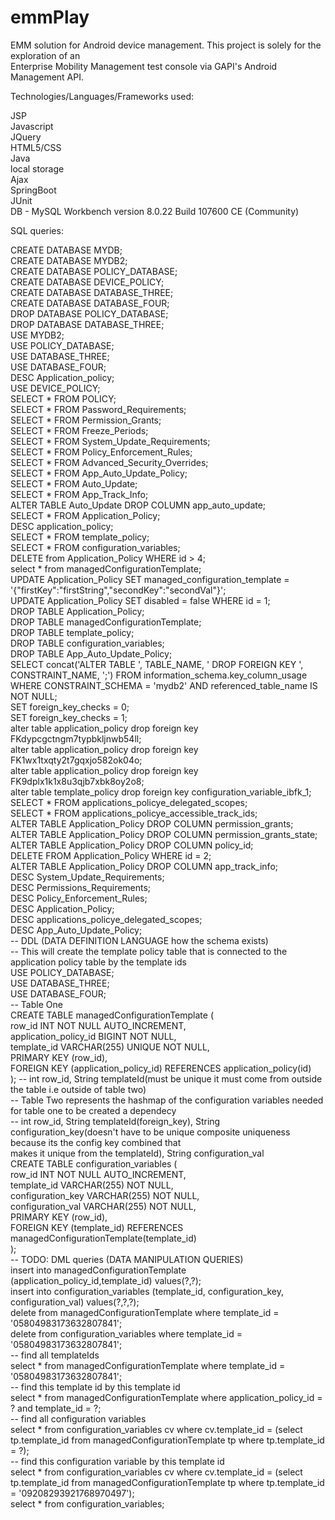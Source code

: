 # emmPlay

EMM solution for Android device management. This project is solely for the exploration of an <br>
Enterprise Mobility Management test console via GAPI's Android Management API.<br>

Technologies/Languages/Frameworks used:

JSP
<br>
Javascript
<br>
JQuery
<br>
HTML5/CSS
<br>
Java
<br>
local storage
<br>
Ajax
<br>
SpringBoot 
<br>
JUnit
<br>
DB - MySQL Workbench version 8.0.22 Build 107600 CE (Community)

SQL queries:

CREATE DATABASE MYDB;
<br>
CREATE DATABASE MYDB2;
<br>
CREATE DATABASE POLICY_DATABASE;
<br>
CREATE DATABASE DEVICE_POLICY;
<br>
CREATE DATABASE DATABASE_THREE;
<br>
CREATE DATABASE DATABASE_FOUR;
<br>
DROP DATABASE POLICY_DATABASE;
<br>
DROP DATABASE DATABASE_THREE;
<br>
USE MYDB2;
<br>
USE POLICY_DATABASE;
<br>
USE DATABASE_THREE;
<br>
USE DATABASE_FOUR;
<br>
DESC Application_policy;
<br>
USE DEVICE_POLICY;
<br>
SELECT * FROM POLICY;
<br>
SELECT * FROM Password_Requirements;
<br>
SELECT * FROM Permission_Grants;
<br>
SELECT * FROM Freeze_Periods;
<br>
SELECT * FROM System_Update_Requirements;
<br>
SELECT * FROM Policy_Enforcement_Rules;
<br>
SELECT * FROM Advanced_Security_Overrides;
<br>
SELECT * FROM App_Auto_Update_Policy;
<br>
SELECT * FROM Auto_Update;
<br>
SELECT * FROM App_Track_Info;
<br>
ALTER TABLE Auto_Update DROP COLUMN app_auto_update;
<br>
SELECT * FROM Application_Policy;
<br>
DESC application_policy;
<br>
SELECT * FROM template_policy;
<br>
SELECT * FROM configuration_variables;
<br>
DELETE from Application_Policy WHERE id > 4;
<br>
select * from managedConfigurationTemplate;
<br>
UPDATE Application_Policy SET managed_configuration_template = '{"firstKey":"firstString","secondKey":"secondVal"}';
<br>
UPDATE Application_Policy SET disabled = false WHERE id = 1;
<br>
DROP TABLE Application_Policy;
<br>
DROP TABLE managedConfigurationTemplate;
<br>
DROP TABLE template_policy;
<br>
DROP TABLE configuration_variables;
<br>
DROP TABLE App_Auto_Update_Policy;
<br>
SELECT concat('ALTER TABLE ', TABLE_NAME, ' DROP FOREIGN KEY ', CONSTRAINT_NAME, ';') 
FROM information_schema.key_column_usage 
WHERE CONSTRAINT_SCHEMA = 'mydb2' 
AND referenced_table_name IS NOT NULL;
<br>
SET foreign_key_checks = 0;
<br>
SET foreign_key_checks = 1;
<br>
alter table application_policy drop foreign key FKdypcgctngm7typbkljnwb54ll;
<br>
alter table application_policy drop foreign key FK1wx1txqty2t7gqxjo582ok04o;
<br>
alter table application_policy drop foreign key FK9dplx1k1x8u3qjb7xbk8oy2o8;
<br>
alter table template_policy drop foreign key configuration_variable_ibfk_1;
<br>
SELECT * FROM applications_policye_delegated_scopes;
<br>
SELECT * FROM applications_policye_accessible_track_ids;
<br>
ALTER TABLE Application_Policy DROP COLUMN permission_grants;
<br>
ALTER TABLE Application_Policy DROP COLUMN permission_grants_state;
<br>
ALTER TABLE Application_Policy DROP COLUMN policy_id;
<br>
DELETE FROM Application_Policy WHERE id = 2;
<br>
ALTER TABLE Application_Policy DROP COLUMN app_track_info;
<br>
DESC System_Update_Requirements;
<br>
DESC Permissions_Requirements;
<br>
DESC Policy_Enforcement_Rules;
<br>
DESC Application_Policy;
<br>
DESC applications_policye_delegated_scopes;
<br>
DESC App_Auto_Update_Policy;
<br>
-- DDL (DATA DEFINITION LANGUAGE how the schema exists)
<br>
-- This will create the template policy table that is connected to the application policy table by the template ids
<br>
USE POLICY_DATABASE;
<br>
USE DATABASE_THREE;
<br>
USE DATABASE_FOUR;
<br>
-- Table One 
<br>
CREATE TABLE managedConfigurationTemplate (
<br>
    row_id INT NOT NULL AUTO_INCREMENT,
    <br>
    application_policy_id BIGINT NOT NULL, 
    <br>
    template_id VARCHAR(255) UNIQUE NOT NULL,
    <br>
    PRIMARY KEY (row_id),
    <br>
    FOREIGN KEY (application_policy_id) REFERENCES application_policy(id)
    <br>
);
-- int row_id, String templateId(must be unique it must come from outside the table i.e outside of table two)
<br>
-- Table Two represents the hashmap of the configuration variables needed for table one to be created a dependecy
<br>
-- int row_id, String templateId(foreign_key), String configuration_key(doesn't have to be unique composite uniqueness because its the config key combined that
<br>
makes it unique from the templateId), String configuration_val
<br>
CREATE TABLE configuration_variables (
<br>
    row_id INT NOT NULL AUTO_INCREMENT,
    <br>
    template_id VARCHAR(255) NOT NULL,
    <br>
    configuration_key VARCHAR(255) NOT NULL,
    <br>
    configuration_val VARCHAR(255) NOT NULL,
    <br>
    PRIMARY KEY (row_id),
    <br>
    FOREIGN KEY (template_id) REFERENCES managedConfigurationTemplate(template_id)
    <br>
);
<br>
-- TODO: DML queries (DATA MANIPULATION QUERIES)
<br>
insert into managedConfigurationTemplate (application_policy_id,template_id) values(?,?);
<br>
insert into configuration_variables (template_id, configuration_key, configuration_val) values(?,?,?);
<br>
delete from managedConfigurationTemplate where template_id = '05804983173632807841';
<br>
delete from configuration_variables where template_id = '05804983173632807841';
<br>
-- find all templateIds
<br>
select * from managedConfigurationTemplate where  template_id = '05804983173632807841';
<br>
-- find this template id by this template id
<br>
select * from managedConfigurationTemplate where application_policy_id = ? and template_id = ?;
<br>
-- find all configuration variables
<br>
select * from configuration_variables cv where cv.template_id = (select tp.template_id from managedConfigurationTemplate tp where tp.template_id = ?);
<br>
-- find this configuration variable by this template id
<br>
select * from configuration_variables cv where cv.template_id = (select tp.template_id from managedConfigurationTemplate tp where tp.template_id = '09208293921768970497');
<br>
select * from configuration_variables;

